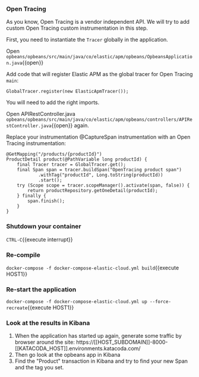 ### Open Tracing

As you know, Open Tracing is a vendor independent API. We will try to add custom Open Tracing custom instrumentation in this step.

First, you need to instantiate the `Tracer` globally in the application.

Open `opbeans/opbeans/src/main/java/co/elastic/apm/opbeans/OpbeansApplication.java`{{open}}

Add code that will register Elastic APM as the global tracer for Open Tracing `main`: 

```
GlobalTracer.register(new ElasticApmTracer());
```

You will need to add the right imports.

Open APIRestController.java `opbeans/opbeans/src/main/java/co/elastic/apm/opbeans/controllers/APIRestController.java`{{open}} again.

Replace your instrumentation @CaptureSpan instrumentation with an Open Tracing instrumentation:


```
@GetMapping("/products/{productId}")
ProductDetail product(@PathVariable long productId) {
    final Tracer tracer = GlobalTracer.get();
    final Span span = tracer.buildSpan("OpenTracing product span")
            .withTag("productId", Long.toString(productId))
            .start();
    try (Scope scope = tracer.scopeManager().activate(span, false)) {
        return productRepository.getOneDetail(productId);
    } finally {
        span.finish();
    }
}
```


### Shutdown your container
`CTRL-C`{{execute interrupt}}


### Re-compile
```docker-compose -f docker-compose-elastic-cloud.yml build```{{execute HOST1}} 


### Re-start the application
```docker-compose -f docker-compose-elastic-cloud.yml up --force-recreate```{{execute HOST1}}

### Look at the results in Kibana

1. When the application has started up again, generate some traffic by browser around the site: https://[[HOST_SUBDOMAIN]]-8000-[[KATACODA_HOST]].environments.katacoda.com/
1. Then go look at the opbeans app in Kibana
1. Find the "Product" transaction in Kibana and try to find your new Span and the tag you set.

